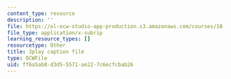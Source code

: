 ```yaml
---
content_type: resource
description: ''
file: https://ol-ocw-studio-app-production.s3.amazonaws.com/courses/18-06sc-linear-algebra-fall-2011/ff6a5ab8d3d55571ae227c6ecfcbab26_mVeuZzJdd1w.vtt
file_type: application/x-subrip
learning_resource_types: []
resourcetype: Other
title: 3play caption file
type: OCWFile
uid: ff6a5ab8-d3d5-5571-ae22-7c6ecfcbab26
---
```

